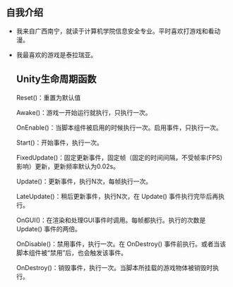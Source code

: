## 自我介绍

- 我来自广西南宁，就读于计算机学院信息安全专业。平时喜欢打游戏和看动漫。

- 我最喜欢的游戏是泰拉瑞亚。

  ## Unity生命周期函数

  Reset()：重置为默认值

  Awake()：游戏一开始运行就执行，只执行一次。

  OnEnable()：当脚本组件被启用的时候执行一次。启用事件，只执行一次。

  Start()：开始事件，执行一次。

  FixedUpdate()：固定更新事件，固定帧（固定的时间间隔，不受帧率(FPS)影响）更新，更新频率默认为0.02s。

  Update()：更新事件，执行N次，每帧执行一次。

  LateUpdate()：稍后更新事件，执行N次，在 Update() 事件执行完毕后再执行。

  OnGUI()：在渲染和处理GUI事件时调用。每帧都执行。执行的次数是 Update() 事件的两倍。

  OnDisable()：禁用事件，执行一次。在 OnDestroy() 事件前执行。或者当该脚本组件被“禁用”后，也会触发该事件。

  OnDestroy()：销毁事件，执行一次。当脚本所挂载的游戏物体被销毁时执行。

